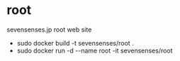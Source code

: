 # root
  sevensenses.jp root web site

* sudo docker build -t sevensenses/root .
* sudo docker run -d --name root -it sevensenses/root
